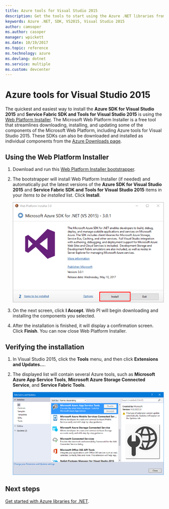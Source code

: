 ```yaml
---
title: Azure tools for Visual Studio 2015
description: Get the tools to start using the Azure .NET libraries from Visual Studio 2015.
keywords: Azure .NET, SDK, VS2015, Visual Studio 2015
author: camsoper
ms.author: casoper
manager: wpickett
ms.date: 10/19/2017
ms.topic: reference
ms.technology: azure
ms.devlang: dotnet
ms.service: multiple
ms.custom: devcenter
---
```


# Azure tools for Visual Studio 2015

The quickest and easiest way to install the **Azure SDK for Visual Studio 2015** and **Service Fabric SDK and Tools for Visual Studio 2015** is using the [Web Platform Installer](https://www.microsoft.com/web/downloads/platform.aspx).  The Microsoft Web Platform Installer is a free tool that streamlines downloading, installing, and updating some of the components of the Microsoft Web Platform, including Azure tools for Visual Studio 2015.  These SDKs can also be downloaded and installed as individual components from the [Azure Downloads page](https://azure.microsoft.com/downloads/). 

## Using the Web Platform Installer

1. Download and run this [Web Platform Installer bootstrapper](https://www.microsoft.com/web/handlers/webpi.ashx?command=getinstallerredirect&appid=VWDOrVs2015AzurePack;MicrosoftAzure-ServiceFabric-VS2015).  

2. The bootstrapper will install Web Platform Installer (if needed) and automatically put the latest versions of the  **Azure SDK for Visual Studio 2015** and **Service Fabric SDK and Tools for Visual Studio 2015** items in your *Items to be installed* list.  Click **Install**.

    ![Web Platform Installer](media/dotnet-sdk-vs2015-install/webpi.png)

3. On the next screen, click **I Accept**.  Web PI will begin downloading and installing the components you selected.

4. After the installation is finished, it will display a confirmation screen.  Click **Finish**.  You can now close Web Platform Installer.

## Verifying the installation

1. In Visual Studio 2015, click the **Tools** menu, and then click **Extensions and Updates...**.

2. The displayed list will contain several Azure tools, such as **Microsoft Azure App Service Tools**, **Microsoft Azure Storage Connected Service**, and **Service Fabric Tools**.

    ![Extensions and updates](media\dotnet-sdk-vs2015-install\ext-tools.png)

## Next steps

[Get started with Azure libraries for .NET](dotnet-sdk-azure-get-started.md).
